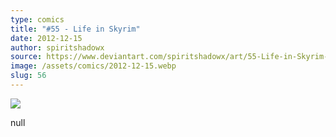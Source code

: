 ```yaml
---
type: comics
title: "#55 - Life in Skyrim"
date: 2012-12-15
author: spiritshadowx
source: https://www.deviantart.com/spiritshadowx/art/55-Life-in-Skyrim-343042657
image: /assets/comics/2012-12-15.webp
slug: 56
---
```


![](/assets/comics/2012-12-15.webp)

null
